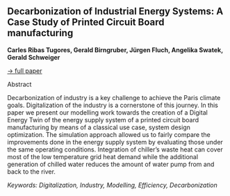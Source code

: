 ## Decarbonization of Industrial Energy Systems: A Case Study of Printed Circuit Board manufacturing

**Carles Ribas Tugores, Gerald Birngruber, Jürgen Fluch, Angelika Swatek, Gerald Schweiger**

[&#8594; full paper](../proceedings/papers/Modelica2021session6B_paper4.pdf)

Abstract

Decarbonization of industry is a key challenge to achieve
the Paris climate goals. Digitalization of the industry is
a cornerstone of this journey. In this paper we present
our modelling work towards the creation of a Digital Energy
Twin of the energy supply system of a printed circuit
board manufacturing by means of a classical use case,
system design optimization. The simulation approach allowed
us to fairly compare the improvements done in the
energy supply system by evaluating those under the same
operating conditions. Integration of chiller’s waste heat
can cover most of the low temperature grid heat demand
while the additional generation of chilled water reduces
the amount of water pump from and back to the river.

*Keywords: Digitalization, Industry, Modelling, Efficiency, Decarbonization*
